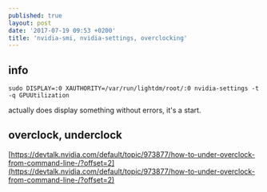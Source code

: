 ```yaml
---
published: true
layout: post
date: '2017-07-19 09:53 +0200'
title: 'nvidia-smi, nvidia-settings, overclocking'
---
```

## info

    sudo DISPLAY=:0 XAUTHORITY=/var/run/lightdm/root/:0 nvidia-settings -t -q GPUUtilization

actually does display something without errors, it's a start.

## overclock, underclock  
[https://devtalk.nvidia.com/default/topic/973877/how-to-under-overclock-from-command-line-/?offset=2](https://devtalk.nvidia.com/default/topic/973877/how-to-under-overclock-from-command-line-/?offset=2)
